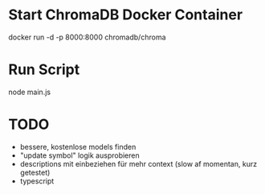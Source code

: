 # Start ChromaDB Docker Container

docker run -d -p 8000:8000 chromadb/chroma

# Run Script

node main.js

# TODO

-   bessere, kostenlose models finden
-   "update symbol" logik ausprobieren
-   descriptions mit einbeziehen für mehr context (slow af momentan, kurz getestet)
-   typescript
